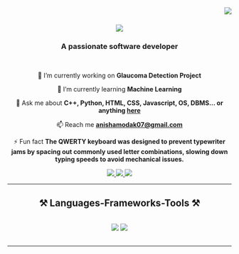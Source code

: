 <img align="right" src="https://visitor-badge.laobi.icu/badge?page_id=anisha0711.anisha0711" />

<h1 align="center">
    <img src="https://readme-typing-svg.herokuapp.com/?font=Righteous&size=35&center=true&vCenter=true&width=500&height=70&duration=4000&lines=Hi+There!+👋;+I'm+Anisha+Modak;" />
</h1>

<h3 align="center">A passionate software developer</h3>

<br/>

<div align="center">
 
 🔭 I’m currently working on **Glaucoma Detection Project**
 
 🌱 I’m currently learning **Machine Learning**

💬 Ask me about **C++, Python, HTML, CSS, Javascript, OS, DBMS... or anything [here](https://github.com/anisha0711/)**

📫 Reach me **anishamodak07@gmail.com**

⚡ Fun fact **The QWERTY keyboard was designed to prevent typewriter jams by spacing out commonly used letter combinations, slowing down typing speeds to avoid mechanical issues.**

 </div>
 
<div align="center"> 
  <a href="mailto:sadhukhansoumendu@gmail.com">
    <img src="https://img.shields.io/badge/Gmail-333333?style=for-the-badge&logo=gmail&logoColor=red" />
  </a>
  <a href="https://www.linkedin.com/in/soumendu-sadhukhan-605b091b7/" target="_blank">
    <img src="https://img.shields.io/badge/LinkedIn-0077B5?style=for-the-badge&logo=linkedin&logoColor=white" target="_blank" />
  </a>
  <a href="https://quiet-liger-c37291.netlify.app" target="_blank">
     <img src="https://img.shields.io/badge/Portfolio-FF5722?style=for-the-badge&logo=todoist&logoColor=white" target="_blank" /> 
  </a>
</div>

 <hr/>
 
<h2 align="center">⚒️ Languages-Frameworks-Tools ⚒️</h2>
<br/>
<div align="center">
    <img src="https://skillicons.dev/icons?i=react,bootstrap,mui,html,css,vscode,github,tailwind,git,googlecloud" />
    <img src="https://skillicons.dev/icons?i=nodejs,python,javascript,typescript,express,firebase,mongodb,c,java,nextjs,mysql" /><br>
</div>

<br/>
<hr/>
